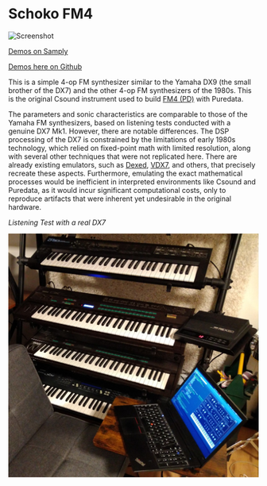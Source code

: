 Schoko FM4
==========

<img src="Screenshots/Rhodes%201%20(Default%20Sound).png?raw=true" alt="Screenshot">

[Demos on Samply](https://samply.app/p/KCnei0x2nOEXpUBnqafz)

[Demos here on Github](Demos/)

This is a simple 4-op FM synthesizer similar to the Yamaha DX9 (the small brother
of the DX7) and the other 4-op FM synthesizers of the 1980s. This is the original
Csound instrument used to build [FM4 (PD)](../../Puredata/FM4) with Puredata.

The parameters and sonic characteristics are comparable to those of the Yamaha
FM synthesizers, based on listening tests conducted with a genuine DX7 Mk1. However,
there are notable differences. The DSP processing of the DX7 is constrained by the
limitations of early 1980s technology, which relied on fixed-point math with limited
resolution, along with several other techniques that were not replicated here.
There are already existing emulators, such as [Dexed](https://asb2m10.github.io/dexed/),
[VDX7](https://github.com/chiaccona/VDX7), and others, that precisely recreate
these aspects. Furthermore, emulating the exact mathematical processes would be
inefficient in interpreted environments like Csound and Puredata, as it would incur
significant computational costs, only to reproduce artifacts that were inherent
yet undesirable in the original hardware.

_Listening Test with a real DX7_

![DX7 Listening Test](../../Images/DX7%20Listening%20Test.jpg?raw=true)
